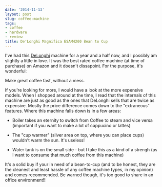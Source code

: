 ```yaml
---
date: '2014-11-13'
layout: post
slug: coffee-machine
tags:
- coffee
- hardware
- review
title: De'Longhi Magnifica ESAM4200 Bean to Cup
---
```


I've had this [DeLonghi][] machine for a year and a half now, and I possibly am slightly a little in love. It was the best rated coffee machine (at time of purchase) on Amazon and it doesn't dissapoint. For the purpose, it's wonderful:

Make great coffee fast, without a mess.

If you're looking for more, I would have a look at the more expensive models. When I shopped around at the time, I read that the internals of this machine are just as good as the ones that DeLonghi sells that are twice as expensive. Mostly the price difference comes down to the "extraneous" features. Where this machine falls down is in a few areas:

* Boiler takes an eternity to switch from Coffee to steam and vice versa (important if you want to make a lot of cappucino or lattes)

* The "cup warmer" (silver area on top, where you can place cups) wouldn't warm the sun. It's useless! 

* Water tank is on the small side - but I take this as a kind of a strengh (as I want to consume that much coffee from this machine)

It's a solid buy if your in need of a bean-to-cup (and to be honest, they are the cleanest and least hassle of any coffee machine types, in my opinion) and comes recommended. Be warned though, it's too good to share in an office environment!!

[DeLonghi]: https://www.amazon.co.uk/gp/product/B001EOMZ5E/ref=oh_aui_detailpage_o07_s00?ie=UTF8&psc=1
